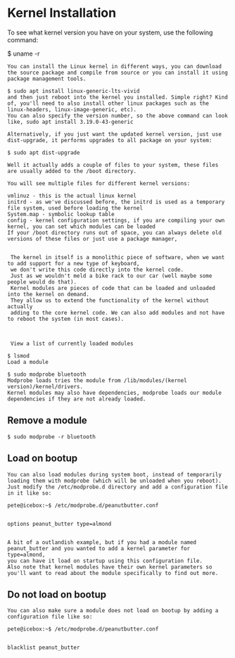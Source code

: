 # Kernel Installation
To see what kernel version you have on your system, use the following command:

  $ uname -r

    You can install the Linux kernel in different ways, you can download the source package and compile from source or you can install it using package management tools.

    $ sudo apt install linux-generic-lts-vivid
    and then just reboot into the kernel you installed. Simple right? Kind of, you'll need to also install other linux packages such as the linux-headers, linux-image-generic, etc). 
    You can also specify the version number, so the above command can look like, sudo apt install 3.19.0-43-generic

    Alternatively, if you just want the updated kernel version, just use dist-upgrade, it performs upgrades to all package on your system:

    $ sudo apt dist-upgrade
    
    Well it actually adds a couple of files to your system, these files are usually added to the /boot directory.

    You will see multiple files for different kernel versions:

    vmlinuz - this is the actual linux kernel
    initrd - as we've discussed before, the initrd is used as a temporary file system, used before loading the kernel
    System.map - symbolic lookup table
    config - kernel configuration settings, if you are compiling your own kernel, you can set which modules can be loaded
    If your /boot directory runs out of space, you can always delete old versions of these files or just use a package manager,


     The kernel in itself is a monolithic piece of software, when we want to add support for a new type of keyboard,
     we don't write this code directly into the kernel code. 
     Just as we wouldn't meld a bike rack to our car (well maybe some people would do that). 
     Kernel modules are pieces of code that can be loaded and unloaded into the kernel on demand. 
     They allow us to extend the functionality of the kernel without actually
     adding to the core kernel code. We can also add modules and not have to reboot the system (in most cases).



     View a list of currently loaded modules

    $ lsmod
    Load a module

    $ sudo modprobe bluetooth
    Modprobe loads tries the module from /lib/modules/(kernel version)/kernel/drivers. 
    Kernel modules may also have dependencies, modprobe loads our module dependencies if they are not already loaded.

## Remove a module

    $ sudo modprobe -r bluetooth
## Load on bootup

    You can also load modules during system boot, instead of temporarily loading them with modprobe (which will be unloaded when you reboot). 
    Just modify the /etc/modprobe.d directory and add a configuration file in it like so:

    pete@icebox:~$ /etc/modprobe.d/peanutbutter.conf


    options peanut_butter type=almond


    A bit of a outlandish example, but if you had a module named peanut_butter and you wanted to add a kernel parameter for type=almond, 
    you can have it load on startup using this configuration file. 
    Also note that kernel modules have their own kernel parameters so you'll want to read about the module specifically to find out more.

## Do not load on bootup

    You can also make sure a module does not load on bootup by adding a configuration file like so:

    pete@icebox:~$ /etc/modprobe.d/peanutbutter.conf


    blacklist peanut_butter
